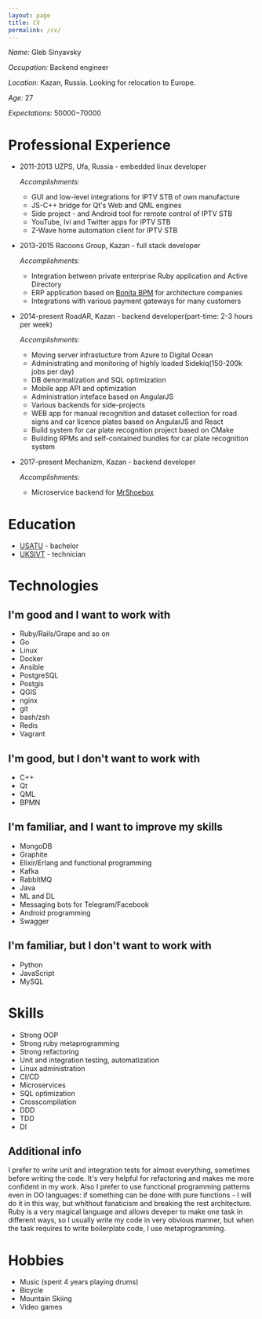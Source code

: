```yaml
---
layout: page
title: CV
permalink: /cv/
---
```

*Name:* Gleb Sinyavsky

*Occupation:* Backend engineer

*Location:* Kazan, Russia. Looking for relocation to Europe.

*Age:* 27

*Expectations:* $50000-$70000

# Professional Experience
* 2011-2013 UZPS, Ufa, Russia - embedded linux developer

  *Accomplishments:*
  * GUI and low-level integrations for IPTV STB of own manufacture
  * JS-C++ bridge for Qt's Web and QML engines
  * Side project - and Android tool for remote control of IPTV STB
  * YouTube, Ivi and Twitter apps for IPTV STB
  * Z-Wave home automation client for IPTV STB
* 2013-2015 Racoons Group, Kazan - full stack developer

  *Accomplishments:*
    * Integration between private enterprise Ruby application and Active Directory
    * ERP application based on [Bonita BPM](https://www.bonitasoft.com/) for architecture companies
    * Integrations with various payment gateways for many customers
* 2014-present RoadAR, Kazan - backend developer(part-time: 2-3 hours per week)

  *Accomplishments:*
    * Moving server infrastucture from Azure to Digital Ocean
    * Administrating and monitoring of highly loaded Sidekiq(150-200k jobs per day)
    * DB denormalization and SQL optimization
    * Mobile app API and optimization
    * Administration inteface based on AngularJS
    * Various backends for side-projects
    * WEB app for manual recognition and dataset collection for road signs and car licence plates based on AngularJS and React
    * Build system for car plate recognition project based on CMake
    * Building RPMs and self-contained bundles for car plate recognition system
* 2017-present Mechanizm, Kazan - backend developer

  *Accomplishments:*
    * Microservice backend for [MrShoebox](https://mrshoebox.com/)

# Education

* [USATU](http://ugatu.ac.ru/welcome-to-usatu.html) - bachelor
* [UKSIVT](http://www.uksivt.ru/) - technician

# Technologies

## I'm good and I want to work with
* Ruby/Rails/Grape and so on
* Go
* Linux
* Docker
* Ansible
* PostgreSQL
* Postgis
* QGIS
* nginx
* git
* bash/zsh
* Redis
* Vagrant

## I'm good, but I don't want to work with
* C++
* Qt
* QML
* BPMN

## I'm familiar, and I want to improve my skills
* MongoDB
* Graphite
* Elixir/Erlang and functional programming
* Kafka
* RabbitMQ
* Java
* ML and DL
* Messaging bots for Telegram/Facebook
* Android programming
* Swagger

## I'm familiar, but I don't want to work with
* Python
* JavaScript
* MySQL

# Skills
* Strong OOP
* Strong ruby metaprogramming
* Strong refactoring
* Unit and integration testing, automatization
* Linux administration
* CI/CD
* Microservices
* SQL optimization
* Crosscompilation
* DDD
* TDD
* DI

## Additional info
I prefer to write unit and integration tests for almost everything, sometimes before writing the code. It's very helpful
for refactoring and makes me more confident in my work. Also I prefer to use functional programming patterns even in
OO languages: if something can be done with pure functions - I will do it in this way, but whithout fanaticism
and breaking the rest architecture. Ruby is a very magical language and allows deveper to make one task in different ways,
so I usually write my code in very obvious manner, but when the task requires to write boilerplate code, I use metaprogramming.

# Hobbies
* Music (spent 4 years playing drums)
* Bicycle
* Mountain Skiing
* Video games
